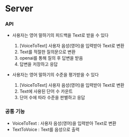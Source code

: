 # Server
### API
- 사용자는 영어 말하기의 피드백을 Text로 받을 수 있다
  1. [VoiceToText] 사용자 음성(영어)을 입력받아 Text로 변환
  2. Text를 적절한 질의문으로 변환
  3. openai를 통해 질의 후 답변을 받음
  4. 답변을 저장하고 응답

- 사용자는 영어 말하기의 수준을 평가받을 수 있다
  1. [VoiceToText] 사용자 음성(영어)을 입력받아 Text로 변환
  2. Text에 사용된 단어 수 카운트
  3. 단어 수에 따라 수준을 판별하고 응답

### 공통 기능
- VoiceToText : 사용자 음성(영어)을 입력받아 Text로 변환
- TextToVoice : Text를 음성으로 출력